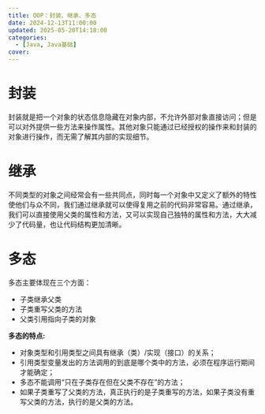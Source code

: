 ```yaml
---
title: OOP：封装、继承、多态
date: 2024-12-13T11:00:00
updated: 2025-05-20T14:18:00
categories: 
  - [Java, Java基础]
cover: 
---
```


# 封装


封装就是把一个对象的状态信息隐藏在对象内部，不允许外部对象直接访问；但是可以对外提供一些方法来操作属性。其他对象只能通过已经授权的操作来和封装的对象进行操作，而无需了解其内部的实现细节。


# 继承


不同类型的对象之间经常会有一些共同点，同时每一个对象中又定义了额外的特性使他们与众不同，我们通过继承就可以使得复用之前的代码非常容易。通过继承，我们可以直接使用父类的属性和方法，又可以实现自己独特的属性和方法，大大减少了代码量，也让代码结构更加清晰。


# 多态


多态主要体现在三个方面：

- 子类继承父类
- 子类重写父类的方法
- 父类引用指向子类的对象

**多态的特点:**

- 对象类型和引用类型之间具有继承（类）/实现（接口）的关系；
- 引用类型变量发出的方法调用的到底是哪个类中的方法，必须在程序运行期间才能确定；
- 多态不能调用“只在子类存在但在父类不存在”的方法；
- 如果子类重写了父类的方法，真正执行的是子类重写的方法，如果子类没有重写父类的方法，执行的是父类的方法。
